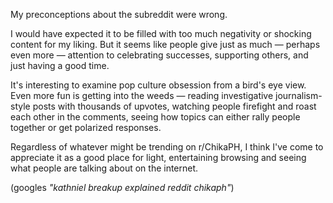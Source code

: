 My preconceptions about the subreddit were wrong.

I would have expected it to be filled with too much negativity or shocking content for my liking.
But it seems like people give just as much — perhaps even more — attention to celebrating
successes, supporting others, and just having a good time.

It's interesting to examine pop culture obsession from a bird's eye view. Even more fun is getting into
the weeds — reading investigative journalism-style posts with thousands of upvotes,
watching people firefight and roast each other in the comments,
seeing how topics can either rally people together or get polarized responses.

Regardless of whatever might be trending on r/ChikaPH,
I think I've come to appreciate it as a good place for light, entertaining browsing
and seeing what people are talking about on the internet.

(googles _"kathniel breakup explained reddit chikaph"_)

